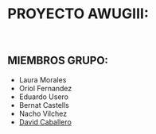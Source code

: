 <h1>PROYECTO AWUGIII:</h1><br>

<h2>MIEMBROS GRUPO:</h2>

<ul>
<li>Laura Morales</li>
<li>Oriol Fernandez</li>
<li>Eduardo Usero</li>
<li>Bernat Castells</li>
<li>Nacho Vilchez</li>
    <li><a href="https://www.google.com/search?q=fox+196&client=firefox-b-ab&dcr=0&source=lnms&tbm=isch&sa=X&ved=0ahUKEwi0krOsp5bZAhXIOxQKHVr8CbIQ_AUICygC&biw=1680&bih=936#imgrc=QIKPcPVRmrChEM:">David Caballero</a></li>

</ul>

